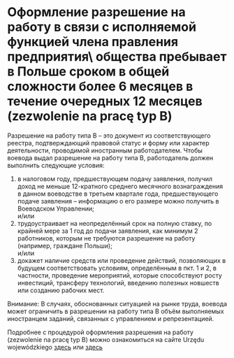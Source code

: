 # Оформление разрешение на работу в связи с исполняемой функцией члена правления предприятия\ общества пребывает в Польше сроком в общей сложности более 6 месяцев в течение очередных 12 месяцев (zezwolenie na pracę typ B)

Разрешение на работу типа B – это документ из соответствующего реестра, подтверждающий правовой статус и форму или характер деятельности, проводимой иностранным работодателем.
Чтобы воевода выдал разрешение на работу типа B, работодатель должен выполнить следующие условия:
1. в налоговом году, предшествующем подачу заявления, получил доход не меньше 12-кратного среднего месячного вознаграждения в данном воеводстве в третьем квартале года, предшествующего подаче заявления – информацию о его размере можно получить в Воеводском Управлении;  
и/или
2. трудоустраивает на неопределённый срок на полную ставку, по крайней мере за 1 год  до подачи заявления, как минимум 2 работников, которым не требуются разрешение на работу (например, граждане Польши);  
и/или
3. докажет наличие средств или проведение действий, позволяющих в будущем соответствовать условиям, определённым в пкт. 1 и 2, в частности, проведение мероприятий, которые способствуют росту инвестиций, трансферу технологий, введению полезных новшеств или созданию рабочих мест.

Внимание: В случаях, обоснованных ситуацией на рынке труда, воевода может ограничить в разрешении на работу типа В объём выполняемых иностранцем заданий, связанных с управлением и репрезентацией.

Подробнее с процедурой оформления разрешения на работу (zezwolenie na pracę typ B) можно ознакомиться на сайте Urzędu wojewódzkiego [здесь](http://bip.mazowieckie.pl/cases/content/376) или [здесь](https://mazowieckie.pl/pl/dla-klienta/cudzoziemcy/zezwolenia-na-prace-dl-1/jakie-dokumenty-musze/zezwolenie-na-prace-ty-1)